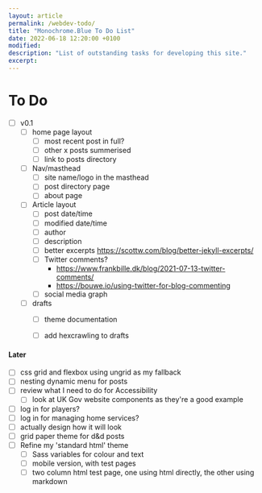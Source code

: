 ```yaml
---
layout: article
permalink: /webdev-todo/
title: "Monochrome.Blue To Do List"
date: 2022-06-18 12:20:00 +0100 
modified: 
description: "List of outstanding tasks for developing this site."
excerpt: 
---
```


# To Do

* [ ] v0.1
    * [ ] home page layout
        * [ ] most recent post in full?
        * [ ] other x posts summerised
        * [ ] link to posts directory
    * [ ] Nav/masthead
        * [ ] site name/logo in the masthead
        * [ ] post directory page
        * [ ] about page
    * [ ] Article layout
        * [ ] post date/time
        * [ ] modified date/time
        * [ ] author
        * [ ] description
        * [ ] better excerpts https://scottw.com/blog/better-jekyll-excerpts/
        * [ ] Twitter comments?
            - https://www.frankbille.dk/blog/2021-07-13-twitter-comments/
            - https://bouwe.io/using-twitter-for-blog-commenting
        * [ ] social media graph
    * [ ] drafts
        * [ ] theme documentation
        * [ ] add hexcrawling to drafts


<h4>Later</h4>

* [ ] css grid and flexbox using ungrid as my fallback
* [ ] nesting dynamic menu for posts
* [ ] review what I need to do for Accessibility 
    * [ ] look at UK Gov website components as they're a good example
* [ ] log in for players?
* [ ] log in for managing home services? 
* [ ] actually design how it will look
* [ ] grid paper theme for d&d posts
* [ ] Refine my 'standard html' theme
    * [ ] Sass variables for colour and text
    * [ ] mobile version, with test pages
    * [ ] two column html test page, one using html directly, the other using markdown
